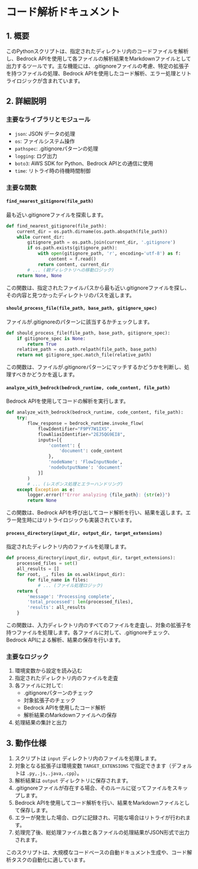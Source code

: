 # コード解析ドキュメント

## 1. 概要
このPythonスクリプトは、指定されたディレクトリ内のコードファイルを解析し、Bedrock APIを使用して各ファイルの解析結果をMarkdownファイルとして出力するツールです。主な機能には、.gitignoreファイルの考慮、特定の拡張子を持つファイルの処理、Bedrock APIを使用したコード解析、エラー処理とリトライロジックが含まれています。

## 2. 詳細説明

### 主要なライブラリとモジュール
- `json`: JSON データの処理
- `os`: ファイルシステム操作
- `pathspec`: .gitignoreパターンの処理
- `logging`: ログ出力
- `boto3`: AWS SDK for Python、Bedrock APIとの通信に使用
- `time`: リトライ時の待機時間制御

### 主要な関数

#### `find_nearest_gitignore(file_path)`
最も近い.gitignoreファイルを探索します。
```python
def find_nearest_gitignore(file_path):
    current_dir = os.path.dirname(os.path.abspath(file_path))
    while current_dir:
        gitignore_path = os.path.join(current_dir, '.gitignore')
        if os.path.exists(gitignore_path):
            with open(gitignore_path, 'r', encoding='utf-8') as f:
                content = f.read()
            return content, current_dir
        # ... (親ディレクトリへの移動ロジック)
    return None, None
```
この関数は、指定されたファイルパスから最も近い.gitignoreファイルを探し、その内容と見つかったディレクトリのパスを返します。

#### `should_process_file(file_path, base_path, gitignore_spec)`
ファイルが.gitignoreのパターンに該当するかチェックします。
```python
def should_process_file(file_path, base_path, gitignore_spec):
    if gitignore_spec is None:
        return True
    relative_path = os.path.relpath(file_path, base_path)
    return not gitignore_spec.match_file(relative_path)
```
この関数は、ファイルが.gitignoreパターンにマッチするかどうかを判断し、処理すべきかどうかを返します。

#### `analyze_with_bedrock(bedrock_runtime, code_content, file_path)`
Bedrock APIを使用してコードの解析を実行します。
```python
def analyze_with_bedrock(bedrock_runtime, code_content, file_path):
    try:
        flow_response = bedrock_runtime.invoke_flow(
            flowIdentifier="F9PY7W1IXS",
            flowAliasIdentifier="2EJ5QG9EI8",
            inputs=[{
                'content': {
                    'document': code_content
                },
                'nodeName': 'FlowInputNode',
                'nodeOutputName': 'document'
            }]
        )
        # ... (レスポンス処理とエラーハンドリング)
    except Exception as e:
        logger.error(f"Error analyzing {file_path}: {str(e)}")
        return None
```
この関数は、Bedrock APIを呼び出してコード解析を行い、結果を返します。エラー発生時にはリトライロジックも実装されています。

#### `process_directory(input_dir, output_dir, target_extensions)`
指定されたディレクトリ内のファイルを処理します。
```python
def process_directory(input_dir, output_dir, target_extensions):
    processed_files = set()
    all_results = []
    for root, _, files in os.walk(input_dir):
        for file_name in files:
            # ... (ファイル処理ロジック)
    return {
        'message': 'Processing complete',
        'total_processed': len(processed_files),
        'results': all_results
    }
```
この関数は、入力ディレクトリ内のすべてのファイルを走査し、対象の拡張子を持つファイルを処理します。各ファイルに対して、.gitignoreチェック、Bedrock APIによる解析、結果の保存を行います。

### 主要なロジック
1. 環境変数から設定を読み込む
2. 指定されたディレクトリ内のファイルを走査
3. 各ファイルに対して:
   - .gitignoreパターンのチェック
   - 対象拡張子のチェック
   - Bedrock APIを使用したコード解析
   - 解析結果のMarkdownファイルへの保存
4. 処理結果の集計と出力

## 3. 動作仕様
1. スクリプトは `input` ディレクトリ内のファイルを処理します。
2. 対象となる拡張子は環境変数 `TARGET_EXTENSIONS` で指定できます（デフォルトは `.py,.js,.java,.cpp`）。
3. 解析結果は `output` ディレクトリに保存されます。
4. .gitignoreファイルが存在する場合、そのルールに従ってファイルをスキップします。
5. Bedrock APIを使用してコード解析を行い、結果をMarkdownファイルとして保存します。
6. エラーが発生した場合、ログに記録され、可能な場合はリトライが行われます。
7. 処理完了後、総処理ファイル数と各ファイルの処理結果がJSON形式で出力されます。

このスクリプトは、大規模なコードベースの自動ドキュメント生成や、コード解析タスクの自動化に適しています。